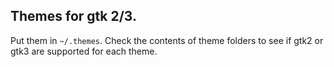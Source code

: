 ## Themes for gtk 2/3. 
Put them in `~/.themes`. 
Check the contents of theme folders to see if gtk2 or gtk3 are supported for each theme.

